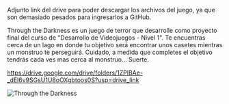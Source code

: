 Adjunto link del drive para poder descargar los archivos del juego, ya que son demasiado pesados para ingresarlos a GitHub.

 Through the Darkness es un juego de terror que desarrolle como proyecto final del curso de "Desarrollo de Videojuegos - Nivel 1". Te encuentras cerca de un lago en donde tu objetivo será encontrar unos casetes mientras un monstruo te perseguirá. Cuidado, a medida que completes el objetivo tendrás cada ves mas cerca al monstruo... Suerte. 
 
https://drive.google.com/drive/folders/1ZPlBAe-_dEl6v9SGsU1U8oOXgbtoos0S?usp=drive_link

![Through the Darkness](https://github.com/SantiR003/Through-the-Darkness/assets/83555664/00493cf7-bd2c-4039-b68d-7261737cff96)
